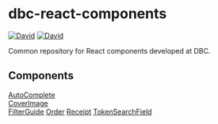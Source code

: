 # dbc-react-components
[![David](https://img.shields.io/david/DBCDK/dbc-react-components.svg?style=flat-square)](https://david-dm.org/DBCDK/dbc-react-components#info=dependencies)
[![David](https://img.shields.io/david/dev/DBCDK/dbc-react-components.svg?style=flat-square)](https://david-dm.org/DBCDK/dbc-react-components#info=devDependencies)

Common repository for React components developed at DBC.

## Components

[AutoComplete](src/components/AutoComplete)  
[CoverImage](src/components/CoverImage)  
[FilterGuide](src/components/FilterGuide) 
[Order](src/components/Order)
[Receipt](src/components/Receipt) 
[TokenSearchField](src/components/TokenSearchField)  


